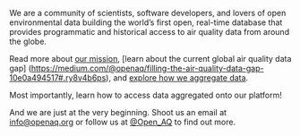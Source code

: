 We are a community of scientists, software developers, and lovers of open environmental data building the world’s first open, real-time database that provides programmatic and historical access to air quality data from around the globe.

Read more about [our mission](https://medium.com/@openaq/the-mission-of-openaq-cb159084beeb#.1li6mb3aa), [learn about the current global air quality data gap] (https://medium.com/@openaq/filling-the-air-quality-data-gap-10e0a494517#.ry8v4b6ps), and [explore how we aggregate data](https://medium.com/@openaq/where-does-openaq-data-come-from-a5cf9f3a5c85#.hoix791m3). 

Most importantly, learn how to access data aggregated onto our platform!

And we are just at the very beginning. Shoot us an email at [info@openaq.org](mailto:info@openaq.org) or follow us at [@Open_AQ](https://twitter.com/open_aq) to find out more.
